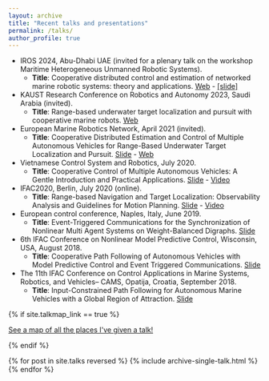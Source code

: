 ```yaml
---
layout: archive
title: "Recent talks and presentations"
permalink: /talks/
author_profile: true
---
```

- IROS 2024, Abu-Dhabi UAE (invited for a plenary talk on the workshop Maritime Heterogeneous Unmanned Robotic Systems).
    - **Title**: Cooperative distributed control and estimation of networked marine robotic systems: theory and applications. [Web](https://iros2024-abudhabi.org/workshop-tutorials) - [[slide]](/files/pdf/presentation/IROS_2024_Workshop.pdf)  
- KAUST Research Conference on Robotics and Autonomy 2023, Saudi Arabia (invited).
    - **Title**: Range-based underwater target localization and pursuit with cooperative marine robots.  [Web](https://cemse.kaust.edu.sa/robotokaust)  
- European Marine Robotics Network, April 2021 (invited).
    - **Title**: Cooperative Distributed Estimation and Control of Multiple Autonomous Vehicles for Range-Based Underwater Target Localization and Pursuit. [Slide](/files/pdf/presentation/EUMR_2021.pdf) - [Web](https://www.eumarinerobots.eu/news/fifth-coffee-eumr-webinar)  
- Vietnamese Control System and Robotics, July 2020.
    - **Title**: Cooperative Control of Multiple Autonomous Vehicles: A Gentle Introduction and Practical Applications. [Slide](/files/pdf/presentation/Hung_VNCR_2020.pdf) - [Video](https://www.facebook.com/groups/1240254362700264/permalink/3179867735405574/)  
- IFAC2020, Berlin, July 2020 (online).    
    - **Title**: Range-based Navigation and Target Localization: Observability Analysis and Guidelines for Motion Planning. [Slide](https://www.dropbox.com/s/qkwmucqrxvv0y83/Main_slide.pdf?dl=0) - [Video](https://www.youtube.com/watch?v=XS5U2FPjEXo&feature=youtu.be)
- European control conference, Naples, Italy, June 2019. 
    - **Title**: Event-Triggered Communications for the Synchronization of Nonlinear Multi Agent Systems on Weight-Balanced Digraphs. [Slide](https://www.dropbox.com/s/d8opr9mo3tkmxeg/Slide.pdf?dl=0)
- 6th IFAC Conference on Nonlinear Model Predictive Control, Wisconsin, USA, August 2018.
    - **Title**: Cooperative Path Following of Autonomous Vehicles with Model Predictive Control and Event Triggered Communications. [Slide](https://www.dropbox.com/s/4pnf9fr9e6a3mo5/Slide_NMPC2018.pdf?dl=0)
- The 11th IFAC Conference on Control Applications in Marine Systems, Robotics, and Vehicles– CAMS, Opatija, Croatia, September 2018.    
    - **Title**: Input-Constrained Path Following for Autonomous Marine Vehicles with a Global Region of Attraction. [Slide](https://www.dropbox.com/s/qotilch8e51yhvn/Hung_Presentation_CAMS2018.pdf?dl=0)     

{% if site.talkmap_link == true %}

<p style="text-decoration:underline;"><a href="/talkmap.html">See a map of all the places I've given a talk!</a></p>

{% endif %}

{% for post in site.talks reversed %}
  {% include archive-single-talk.html %}
{% endfor %}
